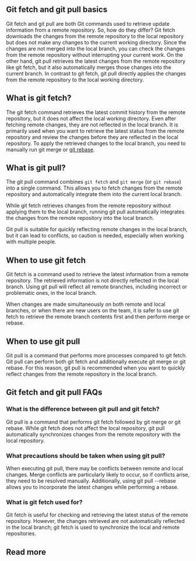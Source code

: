 ## Git fetch and git pull basics[](https://about.gitlab.com/blog/2024/09/24/git-pull-vs-git-fetch-whats-the-difference/#git-fetch-and-git-pull-basics)

Git fetch and git pull are both Git commands used to retrieve update information from a remote repository. So, how do they differ? Git fetch downloads the changes from the remote repository to the local repository but does not make any changes to the current working directory. Since the changes are not merged into the local branch, you can check the changes from the remote repository without interrupting your current work. On the other hand, git pull retrieves the latest changes from the remote repository like git fetch, but it also automatically merges those changes into the current branch. In contrast to git fetch, git pull directly applies the changes from the remote repository to the local working directory.

## What is git fetch?[](https://about.gitlab.com/blog/2024/09/24/git-pull-vs-git-fetch-whats-the-difference/#what-is-git-fetch%3F)

The git fetch command retrieves the latest commit history from the remote repository, but it does not affect the local working directory. Even after fetching remote changes, they are not reflected in the local branch. It is primarily used when you want to retrieve the latest status from the remote repository and review the changes before they are reflected in the local repository. To apply the retrieved changes to the local branch, you need to manually run git merge or [git rebase](https://docs.gitlab.com/ee/topics/git/git_rebase.html).

## What is git pull?[](https://about.gitlab.com/blog/2024/09/24/git-pull-vs-git-fetch-whats-the-difference/#what-is-git-pull%3F)

The git pull command combines `git fetch` and `git merge` (or `git rebase`) into a single command. This allows you to fetch changes from the remote repository and automatically integrate them into the current local branch.

While git fetch retrieves changes from the remote repository without applying them to the local branch, running git pull automatically integrates the changes from the remote repository into the local branch.

Git pull is suitable for quickly reflecting remote changes in the local branch, but it can lead to conflicts, so caution is needed, especially when working with multiple people.

## When to use git fetch[](https://about.gitlab.com/blog/2024/09/24/git-pull-vs-git-fetch-whats-the-difference/#when-to-use-git-fetch)

Git fetch is a command used to retrieve the latest information from a remote repository. The retrieved information is not directly reflected in the local branch. Using git pull will reflect all remote branches, including incorrect or problematic ones, in the local branch.

When changes are made simultaneously on both remote and local branches, or when there are new users on the team, it is safer to use git fetch to retrieve the remote branch contents first and then perform merge or rebase.

## When to use git pull[](https://about.gitlab.com/blog/2024/09/24/git-pull-vs-git-fetch-whats-the-difference/#when-to-use-git-pull)

Git pull is a command that performs more processes compared to git fetch. Git pull can perform both git fetch and additionally execute git merge or git rebase. For this reason, git pull is recommended when you want to quickly reflect changes from the remote repository in the local branch.

## Git fetch and git pull FAQs[](https://about.gitlab.com/blog/2024/09/24/git-pull-vs-git-fetch-whats-the-difference/#git-fetch-and-git-pull-faqs)

### What is the difference between git pull and git fetch?[](https://about.gitlab.com/blog/2024/09/24/git-pull-vs-git-fetch-whats-the-difference/#what-is-the-difference-between-git-pull-and-git-fetch%3F)

Git pull is a command that performs git fetch followed by git merge or git rebase. While git fetch does not affect the local repository, git pull automatically synchronizes changes from the remote repository with the local repository.

### What precautions should be taken when using git pull?[](https://about.gitlab.com/blog/2024/09/24/git-pull-vs-git-fetch-whats-the-difference/#what-precautions-should-be-taken-when-using-git-pull%3F)

When executing git pull, there may be conflicts between remote and local changes. Merge conflicts are particularly likely to occur, so if conflicts arise, they need to be resolved manually. Additionally, using git pull --rebase allows you to incorporate the latest changes while performing a rebase.

### What is git fetch used for?[](https://about.gitlab.com/blog/2024/09/24/git-pull-vs-git-fetch-whats-the-difference/#what-is-git-fetch-used-for%3F)

Git fetch is useful for checking and retrieving the latest status of the remote repository. However, the changes retrieved are not automatically reflected in the local branch; git fetch is used to synchronize the local and remote repositories.

## Read more
